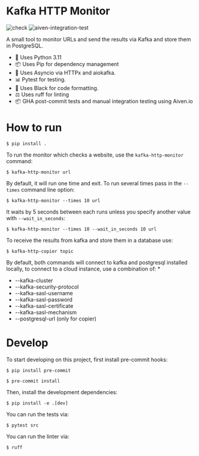 <!-- Begin section: Overview -->

# Kafka HTTP Monitor

![check](https://github.com/jdahlin/kafka-http-monitor/actions/workflows/check.yaml/badge.svg)
![aiven-integration-test](https://github.com/jdahlin/kafka-http-monitor/actions/workflows/aiven-integration-test.yaml/badge.svg)

A small tool to monitor URLs and send the results via Kafka and store them in PostgreSQL.

- 🐍  Uses Python 3.11
- 📦  Uses Pip for dependency management
- 🔌  Uses Asyncio via HTTPx and aiokafka.
- 📊  Pytest for testing.
- 📝  Uses Black for code formatting.
- ⚖️  Uses ruff for linting
- 📦  GHA post-commit tests and manual integration testing using Aiven.io

How to run
==========

`$ pip install .`

To run the monitor which checks a website, use the `kafka-http-monitor` command:

`$ kafka-http-monitor url`

By default, it will run one time and exit. To run several times pass in the `--times` command line option:

`$ kafka-http-monitor --times 10 url`

It waits by 5 seconds between each runs unless you specify another value with `--wait_in_seconds`:

`$ kafka-http-monitor --times 10 --wait_in_seconds 10 url`

To receive the results from kafka and store them in a database use:

`$ kafka-http-copier topic`


By default, both commands will connect to kafka and postgresql installed locally, to connect to a cloud instance,
use a combination of:
*
* --kafka-cluster
* --kafka-security-protocol
* --kafka-sasl-username
* --kafka-sasl-password
* --kafka-sasl-certificate
* --kafka-sasl-mechanism
* --postgresql-url (only for copier)

Develop
=======

To start developing on this project, first install pre-commit hooks:

`$ pip install pre-commit`

`$ pre-commit install`

Then, install the development dependencies:

`$ pip install -e .[dev]`

You can run the tests via:

`$ pytest src`

You can run the linter via:

`$ ruff`
